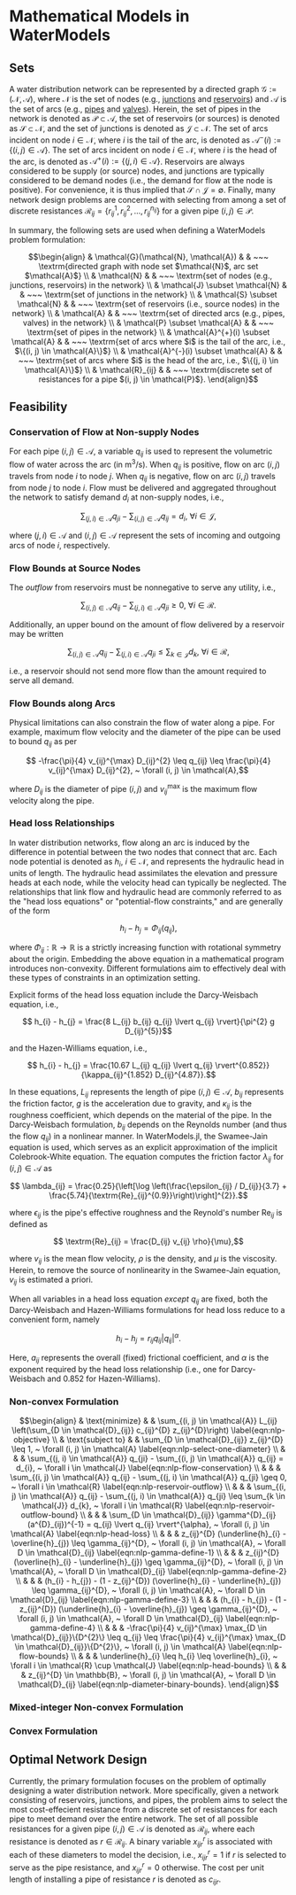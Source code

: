 # Mathematical Models in WaterModels

## Sets
A water distribution network can be represented by a directed graph $\mathcal{G} := (\mathcal{N}, \mathcal{A})$, where $\mathcal{N}$ is the set of nodes (e.g., [junctions](https://github.com/OpenWaterAnalytics/EPANET/wiki/[JUNCTIONS]) and [reservoirs](https://github.com/OpenWaterAnalytics/EPANET/wiki/[RESERVOIRS])) and $\mathcal{A}$ is the set of arcs (e.g., [pipes](https://github.com/OpenWaterAnalytics/EPANET/wiki/[PIPES]) and [valves](https://github.com/OpenWaterAnalytics/EPANET/wiki/[VALVES])).
Herein, the set of pipes in the network is denoted as $\mathcal{P} \subset \mathcal{A}$, the set of reservoirs (or sources) is denoted as $\mathcal{S} \subset \mathcal{N}$, and the set of junctions is denoted as $\mathcal{J} \subset \mathcal{N}$.
The set of arcs incident on node $i \in \mathcal{N}$, where $i$ is the tail of the arc, is denoted as $\mathcal{A}^{-}(i) := \{(i, j) \in \mathcal{A}\}$.
The set of arcs incident on node $i \in \mathcal{N}$, where $i$ is the head of the arc, is denoted as $\mathcal{A}^{+}(i) := \{(j, i) \in \mathcal{A}\}$.
Reservoirs are always considered to be supply (or source) nodes, and junctions are typically considered to be demand nodes (i.e., the demand for flow at the node is positive).
For convenience, it is thus implied that $\mathcal{S} \cap \mathcal{J} = \emptyset$.
Finally, many network design problems are concerned with selecting from among a set of discrete resistances $\mathcal{R}_{ij} = \{r_{ij}^{1}, r_{ij}^{2}, \dots, r_{ij}^{n_{ij}}\}$ for a given pipe $(i, j) \in \mathcal{P}$.

In summary, the following sets are used when defining a WaterModels problem formulation:
```math
\begin{align}
	& \mathcal{G}(\mathcal{N}, \mathcal{A}) & & ~~~ \textrm{directed graph with node set $\mathcal{N}$, arc set $\mathcal{A}$} \\
	& \mathcal{N} & & ~~~ \textrm{set of nodes (e.g., junctions, reservoirs) in the network} \\
	& \mathcal{J} \subset \mathcal{N} & & ~~~ \textrm{set of junctions in the network} \\
	& \mathcal{S} \subset \mathcal{N} & & ~~~ \textrm{set of reservoirs (i.e., source nodes) in the network} \\
	& \mathcal{A} & & ~~~ \textrm{set of directed arcs (e.g., pipes, valves) in the network} \\
	& \mathcal{P} \subset \mathcal{A} & & ~~~ \textrm{set of pipes in the network} \\
	& \mathcal{A}^{+}(i) \subset \mathcal{A} & & ~~~ \textrm{set of arcs where $i$ is the tail of the arc, i.e., $\{(i, j) \in \mathcal{A}\}$} \\
	& \mathcal{A}^{-}(i) \subset \mathcal{A} & & ~~~ \textrm{set of arcs where $i$ is the head of the arc, i.e., $\{(j, i) \in \mathcal{A}\}$} \\
   & \mathcal{R}_{ij} & & ~~~ \textrm{discrete set of resistances for a pipe $(i, j) \in \mathcal{P}$}.
\end{align}
```

## Feasibility
### Conservation of Flow at Non-supply Nodes
For each pipe $(i, j) \in \mathcal{A}$, a variable $q_{ij}$ is used to represent the volumetric flow of water across the arc (in $\textrm{m}^{3}/\textrm{s}$).
When $q_{ij}$ is positive, flow on arc $(i, j)$ travels from node $i$ to node $j$.
When $q_{ij}$ is negative, flow on arc $(i, j)$ travels from node $j$ to node $i$.
Flow must be delivered and aggregated throughout the network to satisfy demand $d_{i}$ at non-supply nodes, i.e.,
```math
	\sum_{(j, i) \in \mathcal{A}} q_{ji} - \sum_{(i, j) \in \mathcal{A}} q_{ij} = d_{i}, ~ \forall i \in \mathcal{J},
```
where $(j, i) \in \mathcal{A}$ and $(i, j) \in \mathcal{A}$ represent the sets of incoming and outgoing arcs of node $i$, respectively.

### Flow Bounds at Source Nodes
The _outflow_ from reservoirs must be nonnegative to serve any utility, i.e.,
```math
	\sum_{(i, j) \in \mathcal{A}} q_{ij} - \sum_{(j, i) \in \mathcal{A}} q_{ji} \geq 0, ~ \forall i \in \mathcal{R}.
```
Additionally, an upper bound on the amount of flow delivered by a reservoir may be written
```math
	\sum_{(i, j) \in \mathcal{A}} q_{ij} - \sum_{(j, i) \in \mathcal{A}} q_{ji} \leq \sum_{k \in \mathcal{J}} d_{k}, ~ \forall i \in \mathcal{R},
```
i.e., a reservoir should not send more flow than the amount required to serve all demand.

### Flow Bounds along Arcs
Physical limitations can also constrain the flow of water along a pipe.
For example, maximum flow velocity and the diameter of the pipe can be used to bound $q_{ij}$ as per
```math
	-\frac{\pi}{4} v_{ij}^{\max} D_{ij}^{2} \leq q_{ij} \leq \frac{\pi}{4} v_{ij}^{\max} D_{ij}^{2}, ~ \forall (i, j) \in \mathcal{A},
```
where $D_{ij}$ is the diameter of pipe $(i, j)$ and $v^{\max}_{ij}$ is the maximum flow velocity along the pipe.

### Head loss Relationships
In water distribution networks, flow along an arc is induced by the difference in potential between the two nodes that connect that arc.
Each node potential is denoted as $h_{i}$, $i \in \mathcal{N}$, and represents the hydraulic head in units of length.
The hydraulic head assimilates the elevation and pressure heads at each node, while the velocity head can typically be neglected.
The relationships that link flow and hydraulic head are commonly referred to as the "head loss equations" or "potential-flow constraints," and are generally of the form
```math
	h_{i} - h_{j} = \Phi_{ij}(q_{ij}),
```
where $\Phi_{ij} : \mathbb{R} \to \mathbb{R}$ is a strictly increasing function with rotational symmetry about the origin.
Embedding the above equation in a mathematical program introduces non-convexity.
Different formulations aim to effectively deal with these types of constraints in an optimization setting.

Explicit forms of the head loss equation include the Darcy-Weisbach equation, i.e.,
```math
	h_{i} - h_{j} = \frac{8 L_{ij} b_{ij} q_{ij} \lvert q_{ij} \rvert}{\pi^{2} g D_{ij}^{5}}
```
and the Hazen-Williams equation, i.e.,
```math
	h_{i} - h_{j} = \frac{10.67 L_{ij} q_{ij} \lvert q_{ij} \rvert^{0.852}}{\kappa_{ij}^{1.852} D_{ij}^{4.87}}.
```
In these equations, $L_{ij}$ represents the length of pipe $(i, j) \in \mathcal{A}$, $b_{ij}$ represents the friction factor, $g$ is the acceleration due to gravity, and $\kappa_{ij}$ is the roughness coefficient, which depends on the material of the pipe.
In the Darcy-Weisbach formulation, $b_{ij}$ depends on the Reynolds number (and thus the flow $q_{ij}$) in a nonlinear manner.
In WaterModels.jl, the Swamee-Jain equation is used, which serves as an explicit approximation of the implicit Colebrook-White equation.
The equation computes the friction factor $\lambda_{ij}$ for $(i, j) \in \mathcal{A}$ as
```math
	\lambda_{ij} = \frac{0.25}{\left[\log \left(\frac{\epsilon_{ij} / D_{ij}}{3.7} + \frac{5.74}{\textrm{Re}_{ij}^{0.9}}\right)\right]^{2}}.
```
where $\epsilon_{ij}$ is the pipe's effective roughness and the Reynold's number $\textrm{Re}_{ij}$ is defined as
```math
	\textrm{Re}_{ij} = \frac{D_{ij} v_{ij} \rho}{\mu},
```
where $v_{ij}$ is the mean flow velocity, $\rho$ is the density, and $\mu$ is the viscosity.
Herein, to remove the source of nonlinearity in the Swamee-Jain equation, $v_{ij}$ is estimated a priori.

When all variables in a head loss equation _except_ $q_{ij}$ are fixed, both the Darcy-Weisbach and Hazen-Williams formulations for head loss reduce to a convenient form, namely
```math
	h_{i} - h_{j} = r_{ij} q_{ij} \lvert q_{ij} \rvert^{\alpha}.
```
Here, $a_{ij}$ represents the overall (fixed) frictional coefficient, and $\alpha$ is the exponent required by the head loss relationship (i.e., one for Darcy-Weisbach and $0.852$ for Hazen-Williams).

### Non-convex Formulation
```math
\begin{align}
    & \text{minimize}
    & & \sum_{(i, j) \in \mathcal{A}} L_{ij} \left(\sum_{D \in \mathcal{D}_{ij}} c_{ij}^{D} z_{ij}^{D}\right) \label{eqn:nlp-objective} \\
    & \text{subject to}
    & & \sum_{D \in \mathcal{D}_{ij}} z_{ij}^{D} \leq 1, ~ \forall (i, j) \in \mathcal{A} \label{eqn:nlp-select-one-diameter} \\
    & & & \sum_{(j, i) \in \mathcal{A}} q_{ji} - \sum_{(i, j) \in \mathcal{A}} q_{ij} = d_{i}, ~ \forall i \in \mathcal{J} \label{eqn:nlp-flow-conservation} \\
    & & & \sum_{(i, j) \in \mathcal{A}} q_{ij} - \sum_{(j, i) \in \mathcal{A}} q_{ji} \geq 0, ~ \forall i \in \mathcal{R} \label{eqn:nlp-reservoir-outflow} \\
    & & & \sum_{(i, j) \in \mathcal{A}} q_{ij} - \sum_{(j, i) \in \mathcal{A}} q_{ji} \leq \sum_{k \in \mathcal{J}} d_{k}, ~ \forall i \in \mathcal{R} \label{eqn:nlp-reservoir-outflow-bound} \\
    & & & \sum_{D \in \mathcal{D}_{ij}} \gamma^{D}_{ij} (a^{D}_{ij})^{-1} = q_{ij} \lvert q_{ij} \rvert^{\alpha}, ~ \forall (i, j) \in \mathcal{A} \label{eqn:nlp-head-loss} \\
    & & & z_{ij}^{D} (\underline{h}_{i} - \overline{h}_{j}) \leq \gamma_{ij}^{D}, ~ \forall (i, j) \in \mathcal{A}, ~ \forall D \in \mathcal{D}_{ij} \label{eqn:nlp-gamma-define-1} \\
    & & & z_{ij}^{D} (\overline{h}_{i} - \underline{h}_{j}) \geq \gamma_{ij}^{D}, ~ \forall (i, j) \in \mathcal{A}, ~ \forall D \in \mathcal{D}_{ij} \label{eqn:nlp-gamma-define-2} \\
    & & & (h_{i} - h_{j}) - (1 - z_{ij}^{D}) (\overline{h}_{i} - \underline{h}_{j}) \leq \gamma_{ij}^{D}, ~ \forall (i, j) \in \mathcal{A}, ~ \forall D \in \mathcal{D}_{ij} \label{eqn:nlp-gamma-define-3} \\
    & & & (h_{i} - h_{j}) - (1 - z_{ij}^{D}) (\underline{h}_{i} - \overline{h}_{j}) \geq \gamma_{ij}^{D}, ~ \forall (i, j) \in \mathcal{A}, ~ \forall D \in \mathcal{D}_{ij} \label{eqn:nlp-gamma-define-4} \\
    & & & -\frac{\pi}{4} v_{ij}^{\max} \max_{D \in \mathcal{D}_{ij}}\{D^{2}\} \leq q_{ij} \leq \frac{\pi}{4} v_{ij}^{\max} \max_{D \in \mathcal{D}_{ij}}\{D^{2}\}, ~ \forall (i, j) \in \mathcal{A} \label{eqn:nlp-flow-bounds} \\
    & & & \underline{h}_{i} \leq h_{i} \leq \overline{h}_{i}, ~ \forall i \in \mathcal{R} \cup \mathcal{J} \label{eqn:nlp-head-bounds} \\
    & & & z_{ij}^{D} \in \mathbb{B}, ~ \forall (i, j) \in \mathcal{A}, ~ \forall D \in \mathcal{D}_{ij} \label{eqn:nlp-diameter-binary-bounds}.
\end{align}
```

### Mixed-integer Non-convex Formulation

### Convex Formulation

### 

## Optimal Network Design
Currently, the primary formulation focuses on the problem of optimally designing a water distribution network.
More specifically, given a network consisting of reservoirs, junctions, and pipes, the problem aims to select the most cost-effecient resistance from a discrete set of resistances for each pipe to meet demand over the entire network.
The set of all possible resistances for a given pipe $(i, j) \in \mathcal{A}$ is denoted as $\mathcal{R}_{ij}$, where each resistance is denoted as $r \in \mathcal{R}_{ij}$.
A binary variable $x^{r}_{ijr}$ is associated with each of these diameters to model the decision, i.e., $x_{ijr}^{r} = 1$ if $r$ is selected to serve as the pipe resistance, and $x_{ijr}^{r} = 0$ otherwise.
The cost per unit length of installing a pipe of resistance $r$ is denoted as $c_{ijr}$.
